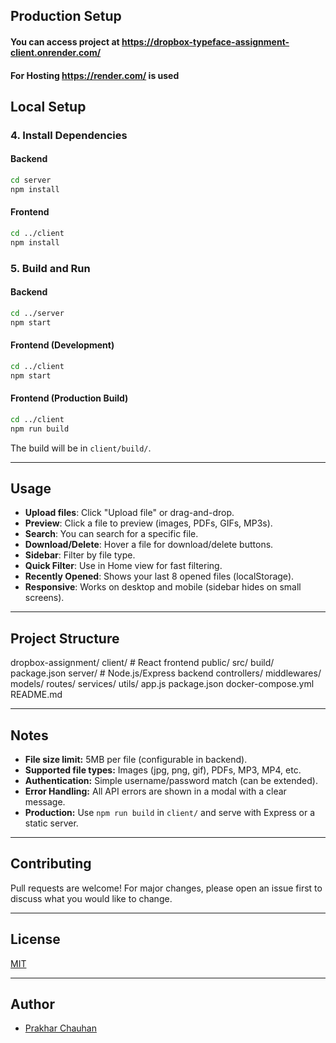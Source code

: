 ## Production Setup
 #### You can access project at https://dropbox-typeface-assignment-client.onrender.com/
 #### For Hosting https://render.com/ is used

## Local Setup
### 4. Install Dependencies

#### Backend

```sh
cd server
npm install
```

#### Frontend

```sh
cd ../client
npm install
```

### 5. Build and Run

#### Backend

```sh
cd ../server
npm start
```

#### Frontend (Development)

```sh
cd ../client
npm start
```

#### Frontend (Production Build)

```sh
cd ../client
npm run build
```
The build will be in `client/build/`.

---

## Usage

- **Upload files**: Click "Upload file" or drag-and-drop.
- **Preview**: Click a file to preview (images, PDFs, GIFs, MP3s).
- **Search**: You can search for a specific file.
- **Download/Delete**: Hover a file for download/delete buttons.
- **Sidebar**: Filter by file type.
- **Quick Filter**: Use in Home view for fast filtering.
- **Recently Opened**: Shows your last 8 opened files (localStorage).
- **Responsive**: Works on desktop and mobile (sidebar hides on small screens).

---

## Project Structure

dropbox-assignment/
client/ # React frontend
public/
src/
build/
package.json
server/ # Node.js/Express backend
controllers/
middlewares/
models/
routes/
services/
utils/
app.js
package.json
docker-compose.yml
README.md

---

## Notes

- **File size limit:** 5MB per file (configurable in backend).
- **Supported file types:** Images (jpg, png, gif), PDFs, MP3, MP4, etc.
- **Authentication:** Simple username/password match (can be extended).
- **Error Handling:** All API errors are shown in a modal with a clear message.
- **Production:** Use `npm run build` in `client/` and serve with Express or a static server.

---

## Contributing

Pull requests are welcome! For major changes, please open an issue first to discuss what you would like to change.

---

## License

[MIT](LICENSE)

---

## Author

- [Prakhar Chauhan](https://github.com/chauhanprakhar)
